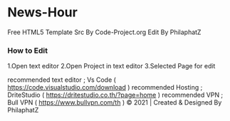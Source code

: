 # News-Hour
Free HTML5 Template Src By Code-Project.org Edit By PhilaphatZ

### How to Edit ###
1.Open text editor
2.Open Project in text editor
3.Selected Page for edit

recommended text editor ; Vs Code ( https://code.visualstudio.com/download )
recommended Hosting ; DriteStudio ( https://dritestudio.co.th/?page=home )
recommended VPN ; Bull VPN ( https://www.bullvpn.com/th )
© 2021 | Created & Designed By PhilaphatZ 

